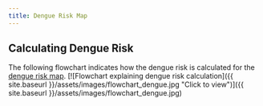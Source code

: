 ```yaml
---
title: Dengue Risk Map
---
```


## Calculating Dengue Risk

The following flowchart indicates how the dengue risk is calculated for the [dengue risk map](https://maps.vectorsurv.org/dengue).
[![Flowchart explaining dengue risk calculation]({{ site.baseurl }}/assets/images/flowchart_dengue.jpg "Click to view")]({{ site.baseurl }}/assets/images/flowchart_dengue.jpg)
